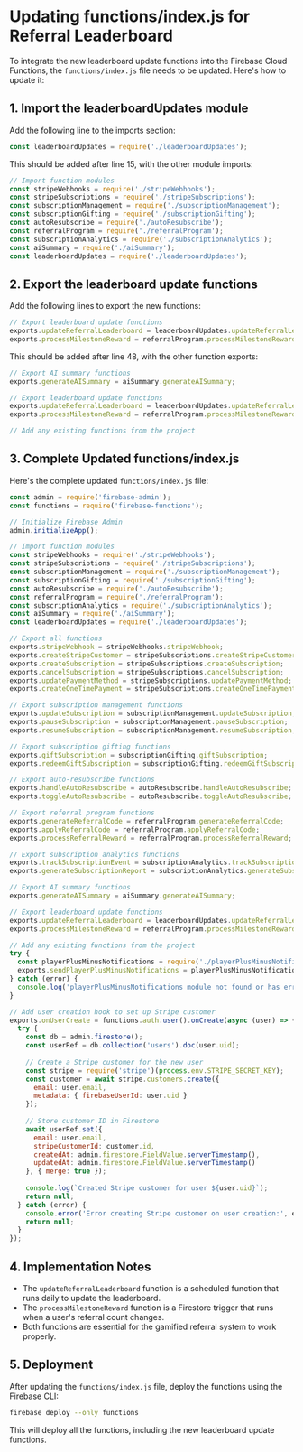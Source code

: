# Updating functions/index.js for Referral Leaderboard

To integrate the new leaderboard update functions into the Firebase Cloud Functions, the `functions/index.js` file needs to be updated. Here's how to update it:

## 1. Import the leaderboardUpdates module

Add the following line to the imports section:

```javascript
const leaderboardUpdates = require('./leaderboardUpdates');
```

This should be added after line 15, with the other module imports:

```javascript
// Import function modules
const stripeWebhooks = require('./stripeWebhooks');
const stripeSubscriptions = require('./stripeSubscriptions');
const subscriptionManagement = require('./subscriptionManagement');
const subscriptionGifting = require('./subscriptionGifting');
const autoResubscribe = require('./autoResubscribe');
const referralProgram = require('./referralProgram');
const subscriptionAnalytics = require('./subscriptionAnalytics');
const aiSummary = require('./aiSummary');
const leaderboardUpdates = require('./leaderboardUpdates');
```

## 2. Export the leaderboard update functions

Add the following lines to export the new functions:

```javascript
// Export leaderboard update functions
exports.updateReferralLeaderboard = leaderboardUpdates.updateReferralLeaderboard;
exports.processMilestoneReward = referralProgram.processMilestoneReward;
```

This should be added after line 48, with the other function exports:

```javascript
// Export AI summary functions
exports.generateAISummary = aiSummary.generateAISummary;

// Export leaderboard update functions
exports.updateReferralLeaderboard = leaderboardUpdates.updateReferralLeaderboard;
exports.processMilestoneReward = referralProgram.processMilestoneReward;

// Add any existing functions from the project
```

## 3. Complete Updated functions/index.js

Here's the complete updated `functions/index.js` file:

```javascript
const admin = require('firebase-admin');
const functions = require('firebase-functions');

// Initialize Firebase Admin
admin.initializeApp();

// Import function modules
const stripeWebhooks = require('./stripeWebhooks');
const stripeSubscriptions = require('./stripeSubscriptions');
const subscriptionManagement = require('./subscriptionManagement');
const subscriptionGifting = require('./subscriptionGifting');
const autoResubscribe = require('./autoResubscribe');
const referralProgram = require('./referralProgram');
const subscriptionAnalytics = require('./subscriptionAnalytics');
const aiSummary = require('./aiSummary');
const leaderboardUpdates = require('./leaderboardUpdates');

// Export all functions
exports.stripeWebhook = stripeWebhooks.stripeWebhook;
exports.createStripeCustomer = stripeSubscriptions.createStripeCustomer;
exports.createSubscription = stripeSubscriptions.createSubscription;
exports.cancelSubscription = stripeSubscriptions.cancelSubscription;
exports.updatePaymentMethod = stripeSubscriptions.updatePaymentMethod;
exports.createOneTimePayment = stripeSubscriptions.createOneTimePayment;

// Export subscription management functions
exports.updateSubscription = subscriptionManagement.updateSubscription;
exports.pauseSubscription = subscriptionManagement.pauseSubscription;
exports.resumeSubscription = subscriptionManagement.resumeSubscription;

// Export subscription gifting functions
exports.giftSubscription = subscriptionGifting.giftSubscription;
exports.redeemGiftSubscription = subscriptionGifting.redeemGiftSubscription;

// Export auto-resubscribe functions
exports.handleAutoResubscribe = autoResubscribe.handleAutoResubscribe;
exports.toggleAutoResubscribe = autoResubscribe.toggleAutoResubscribe;

// Export referral program functions
exports.generateReferralCode = referralProgram.generateReferralCode;
exports.applyReferralCode = referralProgram.applyReferralCode;
exports.processReferralReward = referralProgram.processReferralReward;

// Export subscription analytics functions
exports.trackSubscriptionEvent = subscriptionAnalytics.trackSubscriptionEvent;
exports.generateSubscriptionReport = subscriptionAnalytics.generateSubscriptionReport;

// Export AI summary functions
exports.generateAISummary = aiSummary.generateAISummary;

// Export leaderboard update functions
exports.updateReferralLeaderboard = leaderboardUpdates.updateReferralLeaderboard;
exports.processMilestoneReward = referralProgram.processMilestoneReward;

// Add any existing functions from the project
try {
  const playerPlusMinusNotifications = require('./playerPlusMinusNotifications');
  exports.sendPlayerPlusMinusNotifications = playerPlusMinusNotifications.sendPlayerPlusMinusNotifications;
} catch (error) {
  console.log('playerPlusMinusNotifications module not found or has errors');
}

// Add user creation hook to set up Stripe customer
exports.onUserCreate = functions.auth.user().onCreate(async (user) => {
  try {
    const db = admin.firestore();
    const userRef = db.collection('users').doc(user.uid);
    
    // Create a Stripe customer for the new user
    const stripe = require('stripe')(process.env.STRIPE_SECRET_KEY);
    const customer = await stripe.customers.create({
      email: user.email,
      metadata: { firebaseUserId: user.uid }
    });
    
    // Store customer ID in Firestore
    await userRef.set({
      email: user.email,
      stripeCustomerId: customer.id,
      createdAt: admin.firestore.FieldValue.serverTimestamp(),
      updatedAt: admin.firestore.FieldValue.serverTimestamp()
    }, { merge: true });
    
    console.log(`Created Stripe customer for user ${user.uid}`);
    return null;
  } catch (error) {
    console.error('Error creating Stripe customer on user creation:', error);
    return null;
  }
});
```

## 4. Implementation Notes

- The `updateReferralLeaderboard` function is a scheduled function that runs daily to update the leaderboard.
- The `processMilestoneReward` function is a Firestore trigger that runs when a user's referral count changes.
- Both functions are essential for the gamified referral system to work properly.

## 5. Deployment

After updating the `functions/index.js` file, deploy the functions using the Firebase CLI:

```bash
firebase deploy --only functions
```

This will deploy all the functions, including the new leaderboard update functions.